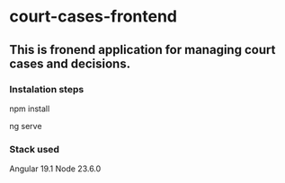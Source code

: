 # court-cases-frontend

## This is fronend application for managing court cases and decisions.

### Instalation steps

npm install

ng serve


### Stack used

Angular 19.1
Node 23.6.0
